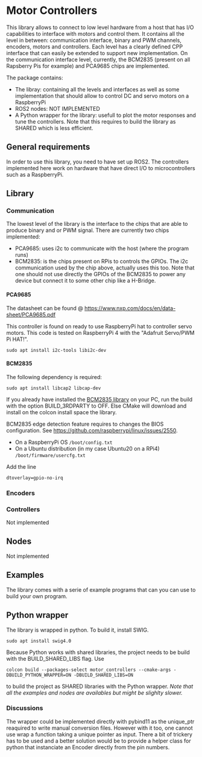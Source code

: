 # Motor Controllers
This library allows to connect to low level hardware from a host that has I/O capabilities to interface with motors and control them.
It contains all the level in between: communication interface, binary and PWM channels, encoders, motors and controllers.
Each level has a clearly defined CPP interface that can easily be extended to support new implementation. 
On the communication interface level, currently, the BCM2835 (present on all Rapsberry Pis for example) and PCA9685 chips are implemented. 

The package contains:
 - The libray: containing all the levels and interfaces as well as some implementation that should allow to control DC and servo motors on a RaspberryPi
 - ROS2 nodes: NOT IMPLEMENTED
 - A Python wrapper for the library: usefull to plot the motor responses and tune the controllers. Note that this requires to build the library as SHARED which is less efficient.

## General requirements
In order to use this library, you need to have set up ROS2. The controllers implemented here work on hardware that have direct I/O to microcontrollers such as a RaspberryPi.

## Library
### Communication
The lowest level of the library is the interface to the chips that are able to produce binary and or PWM signal. There are currently two chips implemented:
 - PCA9685: uses i2c to communicate with the host (where the program runs)
 - BCM2835: is the chips present on RPis to controls the GPIOs. The i2c communication used by the chip above, actually uses this too. Note that one should not use directly the GPIOs of the BCM2835 to power any device but connect it to some other chip like a H-Bridge.

#### PCA9685

The datasheet can be found @ https://www.nxp.com/docs/en/data-sheet/PCA9685.pdf

This controller is found on ready to use RaspberryPi hat to controller servo motors. This code is tested on RaspberryPi 4 with the "Adafruit Servo/PWM Pi HAT!".

```
sudo apt install i2c-tools libi2c-dev
```

#### BCM2835
The following dependency is required:
```
sudo apt install libcap2 libcap-dev
```
If you already have installed the [BCM2835 library](https://www.airspayce.com/mikem/bcm2835/index.html) on your PC, run the build with the option BUILD_3RDPARTY to OFF. Else CMake will download and install on the colcon install space the library.

BCM2835 edge detection feature requires to changes the BIOS configuration. See https://github.com/raspberrypi/linux/issues/2550.

 - On a RaspberryPi OS `/boot/config.txt`
 - On a Ubuntu distribution (in my case Ubuntu20 on a RPi4) `/boot/firmware/usercfg.txt`

Add the line 
```
dtoverlay=gpio-no-irq
```

### Encoders

### Controllers

Not implemented


## Nodes

Not implemented

## Examples
The library comes with a serie of example programs that can you can use to build your own program.

## Python wrapper
The library is wrapped in python. To build it, install SWIG.
```
sudo apt install swig4.0
```
Because Python works with shared libraries, the project needs to be build with the BUILD_SHARED_LIBS flag. Use
```
colcon build --packages-select motor_controllers --cmake-args -DBUILD_PYTHON_WRAPPER=ON -DBUILD_SHARED_LIBS=ON
```
to build the project as SHARED libraries with the Python wrapper. *Note that all the examples and nodes are availables but might be slighlty slower.*

### Discussions
The wrapper could be implemented directly with pybind11 as the unique_ptr reaquired to write manual conversion files. However with it too, one cannot use wrap a function taking a unique pointer as input. There a bit of trickery has to be used and a better solution would be to provide a helper class for python that instanciate an Encoder directly from the pin numbers.